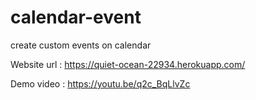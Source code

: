 # calendar-event
create custom events on calendar

Website url : https://quiet-ocean-22934.herokuapp.com/

Demo video : https://youtu.be/q2c_BqLlvZc
